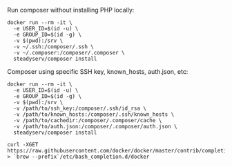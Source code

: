 
Run composer without installing PHP locally:
```
docker run --rm -it \
  -e USER_ID=$(id -u) \
  -e GROUP_ID=$(id -g) \
  -v $(pwd):/srv \
  -v ~/.ssh:/composer/.ssh \
  -v ~/.composer:/composer/.composer \
  steadyserv/composer install
```

Composer using specific SSH key, known_hosts, auth.json, etc:
```
docker run --rm -it \
  -e USER_ID=$(id -u) \
  -e GROUP_ID=$(id -g) \
  -v $(pwd):/srv \
  -v /path/to/ssh_key:/composer/.ssh/id_rsa \
  -v /path/to/known_hosts:/composer/.ssh/known_hosts \
  -v /path/to/cachedir:/composer/.composer/cache \
  -v /path/to/auth.json:/composer/.composer/auth.json \
  steadyserv/composer install
```

```
curl -XGET https://raw.githubusercontent.com/docker/docker/master/contrib/completion/bash/docker > `brew --prefix`/etc/bash_completion.d/docker
```

